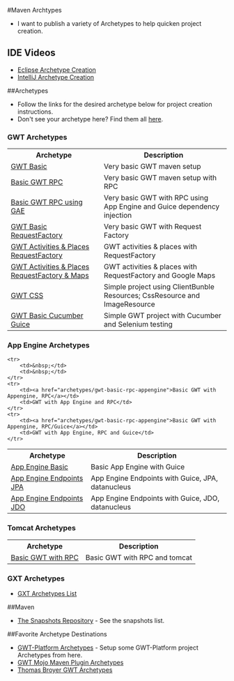 #Maven Archtypes
* I want to publish a variety of Archetypes to help quicken project creation.

## IDE Videos
* [Eclipse Archetype Creation](https://www.youtube.com/watch?v=5QPOAXLGB2Y)
* [IntelliJ Archetype Creation](https://www.youtube.com/watch?v=XD9anp_p4mc)

##Archetypes
* Follow the links for the desired archetype below for project creation instructions.
* Don't see your archetype here? Find them all [here](https://github.com/branflake2267/Archetypes/tree/master/archetypes).

### GWT Archetypes
<table>
	<tr>
		<th>Archetype</th>
		<th>Description</th>
	</tr>
	<tr>
		<td><a href="https://github.com/branflake2267/Archetypes/tree/master/archetypes/gwt-basic">GWT Basic</a></td>
		<td>Very basic GWT maven setup</td>
	</tr>
	<tr>
		<td><a href="https://github.com/branflake2267/Archetypes/tree/master/archetypes/gwt-basic-rpc">Basic GWT RPC</a></td>
		<td>Very basic GWT maven setup with RPC</td>
	</tr>
	<tr>
		<td><a href="https://github.com/branflake2267/Archetypes/tree/master/archetypes/gwt-basic-rpc-appengine-guice">Basic GWT RPC using GAE</a></td>
		<td>Very basic GWT with RPC using App Engine and Guice dependency injection</td>
	</tr>
	<tr>
		<td><a href="https://github.com/branflake2267/Archetypes/tree/master/archetypes/gwt-basic-requestfactory">GWT Basic RequestFactory</a></td>
		<td>Very basic GWT with Request Factory</td>
	</tr>
	<tr>
		<td><a href="https://github.com/branflake2267/Archetypes/tree/master/archetypes/gwt-activitiesandplaces-requestfactory">GWT Activities & Places RequestFactory</a></td>
		<td>GWT activities & places with RequestFactory</td>
	</tr>
        <tr>
		<td><a href="https://github.com/branflake2267/Archetypes/tree/master/archetypes/gwt-activitiesandplaces-requestfactory-maps">GWT Activities & Places RequestFactory & Maps</a></td>
		<td>GWT activities & places with RequestFactory and Google Maps</td>
	</tr>
	<tr>
		<td><a href="https://github.com/branflake2267/Archetypes/tree/master/archetypes/gwt-css">GWT CSS</a></td>
		<td>Simple project using ClientBunble Resources; CssResource and ImageResource</td>
	</tr>
	<tr>
		<td><a href="https://github.com/branflake2267/Archetypes/tree/master/archetypes/gwt-basic-cucumber-guice">GWT Basic Cucumber Guice</a></td>
		<td>Simple GWT project with Cucumber and Selenium testing</td>
	</tr>
</table>

### App Engine Archetypes
<table>
	<tr>
		<th>Archetype</th>
		<th>Description</th>
	</tr>
	<tr>
		<td><a href="archetypes/appengine-basic-guice">App Engine Basic</a></td>
		<td>Basic App Engine with Guice</td>
	</tr>
	<tr>
		<td><a href="archetypes/appengine-endpoints-guice-jpa">App Engine Endpoints JPA</a></td>
		<td>App Engine Endpoints with Guice, JPA, datanucleus</td>
	</tr>
	<tr>
		<td><a href="archetypes/appengine-endpoints-guice-jdo">App Engine Endpoints JDO</a></td>
		<td>App Engine Endpoints with Guice, JDO, datanucleus</td>
	</tr>
	
	<tr>
		<td>&nbsp;</td>
		<td>&nbsp;</td>
	</tr>
	<tr>
		<td><a href="archetypes/gwt-basic-rpc-appengine">Basic GWT with Appengine, RPC</a></td>
		<td>GWT with App Engine and RPC</td>
	</tr>
	<tr>
		<td><a href="archetypes/gwt-basic-rpc-appengine">Basic GWT with Appengine, RPC/Guice</a></td>
		<td>GWT with App Engine, RPC and Guice</td>
	</tr>
</table>

### Tomcat Archetypes
<table>
	<tr>
		<th>Archetype</th>
		<th>Description</th>
	</tr>
	<tr>
		<td><a href="archetypes/gwt-basic-rpc-tomcat">Basic GWT with RPC</a></td>
		<td>Basic GWT with RPC and tomcat</td>
	</tr>
</table>

### GXT Archetypes
* [GXT Archetypes List](http://docs.sencha.com/gxt/3.1/getting_started/maven/Archetypes.html)

##Maven
* [The Snapshots Repository](https://oss.sonatype.org/content/repositories/snapshots/com/github/branflake2267/archetypes/) - See the snapshots list.


##Favorite Archetype Destinations
* [GWT-Platform Archetypes](https://github.com/ArcBees/ArcBees-tools/tree/master/archetypes) - Setup some GWT-Platform project Archetypes from here.
* [GWT Mojo Maven Plugin Archetypes](http://mojo.codehaus.org/gwt-maven-plugin/user-guide/archetype.html)
* [Thomas Broyer GWT Archetypes](https://github.com/tbroyer/gwt-maven-archetypes)

